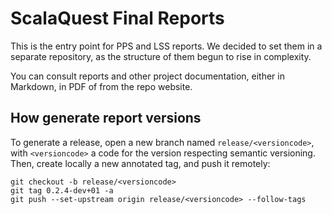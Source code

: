 # ScalaQuest Final Reports

This is the entry point for PPS and LSS reports. We decided to set them in a
separate repository, as the structure of them begun to rise in complexity.

You can consult reports and other project documentation, either in Markdown, in
PDF of from the repo website.

## How generate report versions

To generate a release, open a new branch named `release/<versioncode>`, with
`<versioncode>` a code for the version respecting semantic versioning. Then,
create locally a new annotated tag, and push it remotely:

```shell
git checkout -b release/<versioncode>
git tag 0.2.4-dev+01 -a
git push --set-upstream origin release/<versioncode> --follow-tags
```
